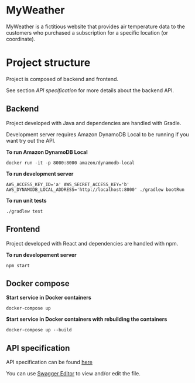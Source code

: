 # MyWeather

MyWeather is a fictitious website that provides air temperature data to the customers who purchased a subscription for a specific location (or coordinate).

# Project structure

Project is composed of backend and frontend.

See section *API specification* for more details about the backend API.

## Backend

Project developed with Java and dependencies are handled with Gradle.

Development server requires Amazon DynamoDB Local to be running if you want try out the API.

**To run Amazon DynamoDB Local**
```
docker run -it -p 8000:8000 amazon/dynamodb-local
```

**To run development server**
```
AWS_ACCESS_KEY_ID='a' AWS_SECRET_ACCESS_KEY='b' AWS_DYNAMODB_LOCAL_ADDRESS='http://localhost:8000' ./gradlew bootRun
```

**To run unit tests**
```
./gradlew test
```

## Frontend

Project developed with React and dependencies are handled with npm.

**To run developement server**
```
npm start
```

## Docker compose

**Start service in Docker containers**
```
docker-compose up
```

**Start service in Docker containers with rebuilding the containers**
```
docker-compose up --build
```

## API specification

API specification can be found [here](api/myweather.com.yml)

You can use [Swagger Editor](https://editor.swagger.io/) to view and/or edit the file.